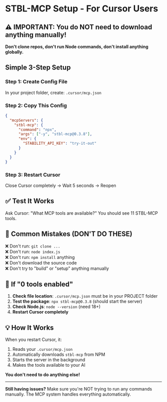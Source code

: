 # STBL-MCP Setup - For Cursor Users

## ⚠️ IMPORTANT: You do NOT need to download anything manually!

**Don't clone repos, don't run Node commands, don't install anything globally.**

## Simple 3-Step Setup

### Step 1: Create Config File
In your project folder, create: `.cursor/mcp.json`

### Step 2: Copy This Config
```json
{
  "mcpServers": {
    "stbl-mcp": {
      "command": "npx",
      "args": ["-y", "stbl-mcp@0.3.8"],
      "env": {
        "STABILITY_API_KEY": "try-it-out"
      }
    }
  }
}
```

### Step 3: Restart Cursor
Close Cursor completely → Wait 5 seconds → Reopen

## ✅ Test It Works
Ask Cursor: "What MCP tools are available?"
You should see 11 STBL-MCP tools.

## 🚫 Common Mistakes (DON'T DO THESE)

❌ Don't run: `git clone ...`  
❌ Don't run: `node index.js`  
❌ Don't run: `npm install` anything  
❌ Don't download the source code  
❌ Don't try to "build" or "setup" anything manually  

## 🔧 If "0 tools enabled"

1. **Check file location**: `.cursor/mcp.json` must be in your PROJECT folder
2. **Test the package**: `npx stbl-mcp@0.3.8` (should start the server)
3. **Check Node.js**: `node --version` (need 18+)
4. **Restart Cursor completely**

## 💡 How It Works

When you restart Cursor, it:
1. Reads your `.cursor/mcp.json`
2. Automatically downloads `stbl-mcp` from NPM  
3. Starts the server in the background
4. Makes the tools available to your AI

**You don't need to do anything else!**

---

**Still having issues?** Make sure you're NOT trying to run any commands manually. The MCP system handles everything automatically. 